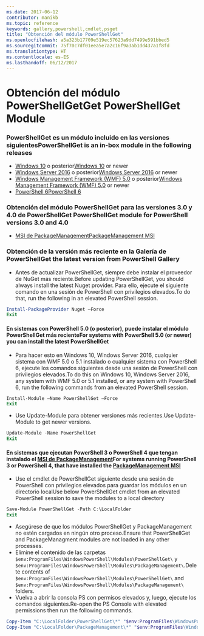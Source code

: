 ```yaml
---
ms.date: 2017-06-12
contributor: manikb
ms.topic: reference
keywords: gallery,powershell,cmdlet,psget
title: "Obtención del módulo PowerShellGet"
ms.openlocfilehash: a5a323b17709e519ec57623a9dd7499e591bbed5
ms.sourcegitcommit: 75f70c7df01eea5e7a2c16f9a3ab1dd437a1f8fd
ms.translationtype: HT
ms.contentlocale: es-ES
ms.lasthandoff: 06/12/2017
---
```

<a name="get-powershellget-module"></a><span data-ttu-id="46834-103">Obtención del módulo PowerShellGet</span><span class="sxs-lookup"><span data-stu-id="46834-103">Get PowerShellGet Module</span></span>
========================

### <a name="powershellget-is-an-in-box-module-in-the-following-releases"></a><span data-ttu-id="46834-104">PowerShellGet es un módulo incluido en las versiones siguientes</span><span class="sxs-lookup"><span data-stu-id="46834-104">PowerShellGet is an in-box module in the following releases</span></span>
- <span data-ttu-id="46834-105">[Windows 10](https://www.microsoft.com/en-us/windows/get-windows-10) o posterior</span><span class="sxs-lookup"><span data-stu-id="46834-105">[Windows 10](https://www.microsoft.com/en-us/windows/get-windows-10) or newer</span></span>
- <span data-ttu-id="46834-106">[Windows Server 2016](https://technet.microsoft.com/en-us/windows-server-docs/get-started/windows-server-2016) o posterior</span><span class="sxs-lookup"><span data-stu-id="46834-106">[Windows Server 2016](https://technet.microsoft.com/en-us/windows-server-docs/get-started/windows-server-2016) or newer</span></span>
- <span data-ttu-id="46834-107">[Windows Management Framework (WMF) 5.0](https://www.microsoft.com/en-us/download/details.aspx?id=50395) o posterior</span><span class="sxs-lookup"><span data-stu-id="46834-107">[Windows Management Framework (WMF) 5.0](https://www.microsoft.com/en-us/download/details.aspx?id=50395) or newer</span></span>
- [<span data-ttu-id="46834-108">PowerShell 6</span><span class="sxs-lookup"><span data-stu-id="46834-108">PowerShell 6</span></span>](https://github.com/PowerShell/PowerShell/releases)

### <a name="get-powershellget-module-for-powershell-versions-30-and-40"></a><span data-ttu-id="46834-109">Obtención del módulo PowerShellGet para las versiones 3.0 y 4.0 de PowerShell</span><span class="sxs-lookup"><span data-stu-id="46834-109">Get PowerShellGet module for PowerShell versions 3.0 and 4.0</span></span>
- [<span data-ttu-id="46834-110">MSI de PackageManagement</span><span class="sxs-lookup"><span data-stu-id="46834-110">PackageManagement MSI</span></span>](http://go.microsoft.com/fwlink/?LinkID=746217&clcid=0x409) 

### <a name="get-the-latest-version-from-powershell-gallery"></a><span data-ttu-id="46834-111">Obtención de la versión más reciente en la Galería de PowerShell</span><span class="sxs-lookup"><span data-stu-id="46834-111">Get the latest version from PowerShell Gallery</span></span>

- <span data-ttu-id="46834-112">Antes de actualizar PowerShellGet, siempre debe instalar el proveedor de NuGet más reciente.</span><span class="sxs-lookup"><span data-stu-id="46834-112">Before updating PowerShellGet, you should always install the latest Nuget provider.</span></span> <span data-ttu-id="46834-113">Para ello, ejecute el siguiente comando en una sesión de PowerShell con privilegios elevados.</span><span class="sxs-lookup"><span data-stu-id="46834-113">To do that, run the following in an elevated PowerShell session.</span></span>
```powershell
Install-PackageProvider Nuget –Force
Exit
```

#### <a name="for-systems-with-powershell-50-or-newer-you-can-install-the-latest-powershellget"></a><span data-ttu-id="46834-114">En sistemas con PowerShell 5.0 (o posterior), puede instalar el módulo PowerShellGet más reciente</span><span class="sxs-lookup"><span data-stu-id="46834-114">For systems with PowerShell 5.0 (or newer) you can install the latest PowerShellGet</span></span> 
- <span data-ttu-id="46834-115">Para hacer esto en Windows 10, Windows Server 2016, cualquier sistema con WMF 5.0 o 5.1 instalado o cualquier sistema con PowerShell 6, ejecute los comandos siguientes desde una sesión de PowerShell con privilegios elevados.</span><span class="sxs-lookup"><span data-stu-id="46834-115">To do this on Windows 10, Windows Server 2016, any system with WMF 5.0 or 5.1 installed, or any system with PowerShell 6, run the following commands from an elevated PowerShell session.</span></span>
```powershell
Install-Module –Name PowerShellGet –Force
Exit
```

- <span data-ttu-id="46834-116">Use Update-Module para obtener versiones más recientes.</span><span class="sxs-lookup"><span data-stu-id="46834-116">Use Update-Module to get newer versions.</span></span>
```powershell
Update-Module -Name PowerShellGet
Exit
```

#### <a name="for-systems-running-powershell-3-or-powershell-4-that-have-installed-the-packagemanagement-msihttpgomicrosoftcomfwlinklinkid746217clcid0x409"></a><span data-ttu-id="46834-117">En sistemas que ejecutan PowerShell 3 o PowerShell 4 que tengan instalado el [MSI de PackageManagement](http://go.microsoft.com/fwlink/?LinkID=746217&clcid=0x409)</span><span class="sxs-lookup"><span data-stu-id="46834-117">For systems running PowerShell 3 or PowerShell 4, that have installed the [PackageManagement MSI](http://go.microsoft.com/fwlink/?LinkID=746217&clcid=0x409)</span></span>

- <span data-ttu-id="46834-118">Use el cmdlet de PowerShellGet siguiente desde una sesión de PowerShell con privilegios elevados para guardar los módulos en un directorio local</span><span class="sxs-lookup"><span data-stu-id="46834-118">Use below PowerShellGet cmdlet from an elevated PowerShell session to save the modules to a local directory</span></span>

```powershell
Save-Module PowerShellGet -Path C:\LocalFolder
Exit
```

- <span data-ttu-id="46834-119">Asegúrese de que los módulos PowerShellGet y PackageManagement no estén cargados en ningún otro proceso.</span><span class="sxs-lookup"><span data-stu-id="46834-119">Ensure that PowerShellGet and PackageManagment modules are not loaded in any other processes.</span></span>
- <span data-ttu-id="46834-120">Elimine el contenido de las carpetas `$env:ProgramFiles\WindowsPowerShell\Modules\PowerShellGet\` y `$env:ProgramFiles\WindowsPowerShell\Modules\PackageManagement\`.</span><span class="sxs-lookup"><span data-stu-id="46834-120">Delete contents of `$env:ProgramFiles\WindowsPowerShell\Modules\PowerShellGet\` and  `$env:ProgramFiles\WindowsPowerShell\Modules\PackageManagement\` folders.</span></span>
- <span data-ttu-id="46834-121">Vuelva a abrir la consola PS con permisos elevados y, luego, ejecute los comandos siguientes.</span><span class="sxs-lookup"><span data-stu-id="46834-121">Re-open the PS Console with elevated permissions then run the following commands.</span></span>

```powershell
Copy-Item "C:\LocalFolder\PowerShellGet\*" "$env:ProgramFiles\WindowsPowerShell\Modules\PowerShellGet\" -Recurse -Force
Copy-Item "C:\LocalFolder\PackageManagement\*" "$env:ProgramFiles\WindowsPowerShell\Modules\PackageManagement\" -Recurse -Force